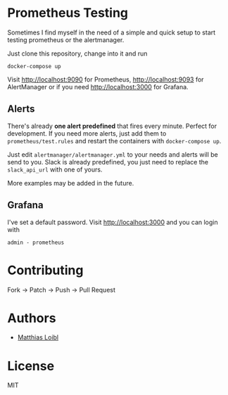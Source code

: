 # Prometheus Testing

Sometimes I find myself in the need of a simple and quick setup to start
testing prometheus or the alertmanager.

Just clone this repository, change into it and run

	docker-compose up

Visit [http://localhost:9090](http://localhost:9090) for Prometheus,
[http://localhost:9093](http://localhost:9093) for AlertManager or
if you need [http://localhost:3000](http://localhost:3000) for Grafana.

## Alerts

There's already **one alert predefined** that fires every minute.
Perfect for development. If you need more alerts, just add them to `prometheus/test.rules` 
and restart the containers with `docker-compose up`.

Just edit `alertmanager/alertmanager.yml` to your needs and alerts will be send to you.
Slack is already predefined, you just need to replace the `slack_api_url` with one of yours.

More examples may be added in the future.

## Grafana

I've set a default password. Visit [http://localhost:3000](http://localhost:3000)
and you can login with

	admin - prometheus

# Contributing

Fork -> Patch -> Push -> Pull Request

# Authors

* [Matthias Loibl](https://github.com/metalmatze)

# License

MIT
